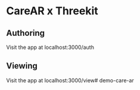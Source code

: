 # CareAR x Threekit

## Authoring
Visit the app at localhost:3000/auth


## Viewing
Visit the app at localhost:3000/view# demo-care-ar
